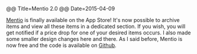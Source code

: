 @@ Title=Mentio 2.0
@@ Date=2015-04-09

[Mentio](http://mentioapp.com) is finally available on the App Store! It's now possible to archive items and view all these items in a dedicated section. If you wish, you will get notified if a price drop for one of your desired items occurs. I also made some smaller design changes here and there. 
As I said before, Mentio is now free and the code is available on [Github](https://github.com/mhaddl/mentio).